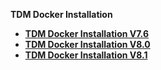 <strong>TDM Docker Installation<strong>

<ul>
<li><a href="/articles/98_maintenance_and_operational/Installations/Docker/TDM/TDM_Docker_Installation_V7.6.md">TDM Docker Installation V7.6</a></li>   
<li><a href="/articles/98_maintenance_and_operational/Installations/Docker/TDM/TDM_Docker_Installation_V8.0.md">TDM Docker Installation V8.0</a></li> 
<li><a href="/articles/98_maintenance_and_operational/Installations/Docker/TDM/TDM_Docker_Installation_V8.1.md">TDM Docker Installation V8.1</a></li>
</ul>    


